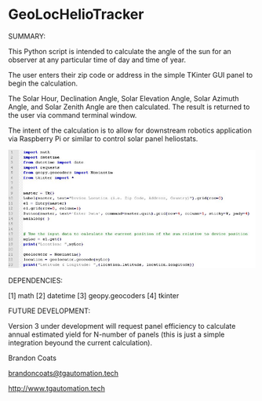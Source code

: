 # GeoLocHelioTracker

SUMMARY:

This Python script is intended to calculate the angle of the sun for an observer at any 
particular time of day and time of year.

The user enters their zip code or address in the simple TKinter GUI panel to begin the calculation.

The Solar Hour, Declination Angle, Solar Elevation Angle, Solar Azimuth Angle, and 
Solar Zenith Angle are then calculated. The result is returned to the user via
command terminal window.

The intent of the calculation is to allow for downstream robotics application via
Raspberry Pi or similar to control solar panel heliostats.

![alt text](./doc/HelioStat_SunAngle.JPG)



DEPENDENCIES:

[1] math
[2] datetime
[3] geopy.geocoders
[4] tkinter


FUTURE DEVELOPMENT:

Version 3 under development will request panel efficiency to calculate annual
estimated yield for N-number of panels (this is just a simple integration
beyound the current calculation).




Brandon Coats

brandoncoats@tgautomation.tech

http://www.tgautomation.tech
